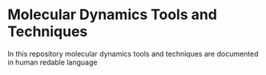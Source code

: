 # Molecular Dynamics Tools and Techniques

In this repository molecular dynamics tools and techniques are documented in human redable language